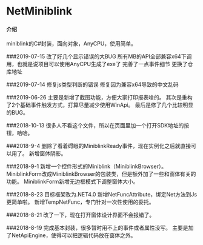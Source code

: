 # NetMiniblink

#### 介绍
miniblink的C#封装，面向对象，AnyCPU，使用简单。


###2019-07-15
改了好几个显示错误的大BUG
所有MB的API全部兼容x64下调用，也就是说项目可以使用AnyCPU生成了exe了
完善了一点事件细节
更换了仓库地址


###2019-07-14
修复js类型判断的错误
修复因为兼容x64导致的中文乱码


###2019-06-26
主要是新增了截图功能，方便大家打印报表啥的。
其次是重构了2个基础事件触发方式，打算尽量减少使用WinApi。
最后是修了几个比较明显的BUG。


###2018-10-13
很多人不看这个文件，所以在页面里加一个打开SDK地址的按钮，哈哈。


###2018-9-4
删除了看着碍眼的MiniblinkReady事件，现在实例化之后就直接可以用了。
新增窗体阴影。


###2018-9-1
新增一个控件形式的Miniblink（MiniblinkBrowser）。
MiniblinkForm改成MiniblinkBrowser的包装类，但是额外加了一些和窗体有关的功能。
MiniblinkForm新增无边框模式下调整窗体大小。


###2018-8-23
目标框架改为.NET4.0
新增NetFuncAttribute，绑定Net方法到Js更简单啦。
新增TempNetFunc，专门针对一次性使用的委托。


###2018-8-21
改了一下，现在打开窗体设计界面不会报错了。


###2018-8-19
完成基本封装，很多暂时用不上的事件或者属性没写。
主要是加了NetApiEngine，使得可以把逻辑代码放在窗体之外。